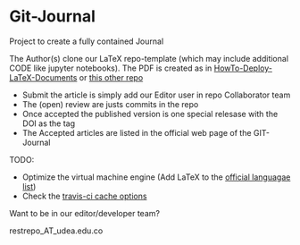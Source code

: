 # Git-Journal
Project to create a fully contained Journal 

The Author(s) clone our LaTeX repo-template (which may include additional CODE like jupyter notebooks). The PDF is created as in [HowTo-Deploy-LaTeX-Documents](https://github.com/SimonWaldherr/HowTo-Deploy-LaTeX-Documents) or [this other repo](https://github.com/restrepo/beyond-the-standard-model)

* Submit the article is simply add our Editor user in repo Collaborator team
* The (open) review are justs commits in the repo
* Once accepted the published version is one special relesase with the DOI as the tag
* The Accepted articles are listed in the official web page of the GIT-Journal


TODO:
* Optimize the virtual machine engine (Add LaTeX to the [official languagae list](https://docs.travis-ci.com/user/languages))
* Check the [travis-ci cache options](https://blog.travis-ci.com/2016-05-03-caches-are-coming-to-everyone) 

Want to be in our editor/developer team? 

restrepo_AT_udea.edu.co

